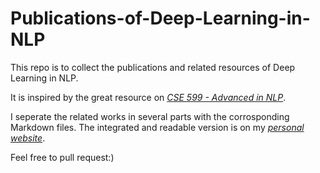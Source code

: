 # Publications-of-Deep-Learning-in-NLP
This repo is to collect the publications and related resources of Deep Learning in NLP.

It is inspired by the great resource on [*CSE 599 - Advanced in NLP*](http://homes.cs.washington.edu/~yejin/cse599.html).

I seperate the related works in several parts with the corrosponding Markdown files. The integrated and readable version is on my [*personal website*](http://yanran.li/resources/).

Feel free to pull request:)

